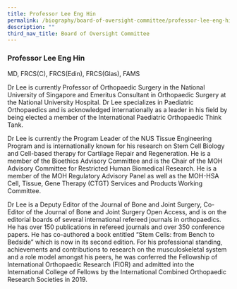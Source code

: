 ```yaml
---
title: Professor Lee Eng Hin
permalink: /biography/board-of-oversight-committee/professor-lee-eng-hin/
description: ""
third_nav_title: Board of Oversight Committee
---
```

### Professor Lee Eng Hin

MD, FRCS(C), FRCS(Edin), FRCS(Glas), FAMS

Dr Lee is currently Professor of Orthopaedic Surgery in the National University of Singapore and Emeritus Consultant in Orthopaedic Surgery at the National University Hospital. Dr Lee specializes in Paediatric Orthopaedics and is acknowledged internationally as a leader in his field by being elected a member of the International Paediatric Orthopaedic Think Tank.

Dr Lee is currently the Program Leader of the NUS Tissue Engineering Program and is internationally known for his research on Stem Cell Biology and Cell-based therapy for Cartilage Repair and Regeneration. He is a member of the Bioethics Advisory Committee and is the Chair of the MOH Advisory Committee for Restricted Human Biomedical Research. He is a member of the MOH Regulatory Advisory Panel as well as the MOH-HSA Cell, Tissue, Gene Therapy (CTGT) Services and Products Working Committee.

Dr Lee is a Deputy Editor of the Journal of Bone and Joint Surgery, Co-Editor of the Journal of Bone and Joint Surgery Open Access, and is on the editorial boards of several international refereed journals in orthopaedics. He has over 150 publications in refereed journals and over 350 conference papers. He has co-authored a book entitled “Stem Cells: from Bench to Bedside” which is now in its second edition. For his professional standing, achievements and contributions to research on the musculoskeletal system and a role model amongst his peers, he was conferred the Fellowship of International Orthopaedic Research (FIOR) and admitted into the International College of Fellows by the International Combined Orthopaedic Research Societies in 2019.